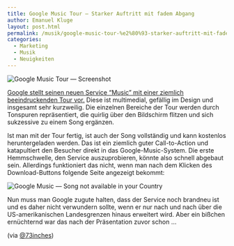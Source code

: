 ```yaml
---
title: Google Music Tour – Starker Auftritt mit fadem Abgang
author: Emanuel Kluge
layout: post.html
permalink: /musik/google-music-tour-%e2%80%93-starker-auftritt-mit-fadem-abgang/
categories:
  - Marketing
  - Musik
  - Neuigkeiten
---
```


<noscript data-src="/wp-content/uploads/2011/11/google-music-tour-screenshot-480x298.png" data-alt="Google Music Tour &mdash; Screenshot">
<img src="/wp-content/uploads/2011/11/google-music-tour-screenshot-480x298.png" alt="Google Music Tour &mdash; Screenshot">
</noscript>

[Google stellt seinen neuen Service &ldquo;Music&rdquo; mit einer ziemlich beeindruckenden Tour vor.][google_music] Diese ist multimedial, gefällig im Design und insgesamt sehr kurzweilig. Die einzelnen Bereiche der Tour werden durch Tonspuren repräsentiert, die quirlig über den Bildschirm flitzen und sich sukzessive zu einem Song ergänzen.

Ist man mit der Tour fertig, ist auch der Song vollständig und kann kostenlos heruntergeladen werden. Das ist ein ziemlich guter Call-to-Action und katapultiert den Besucher direkt in das Google-Music-System. Die erste Hemmschwelle, den Service auszuprobieren, könnte also schnell abgebaut sein. Allerdings funktioniert das nicht, wenn man nach dem Klicken des Download-Buttons folgende Seite angezeigt bekommt:

<noscript data-src="/wp-content/uploads/2011/11/google-music-song-not-available-480x190.png" data-alt="Google Music &mdash; Song not available in your Country">
<img src="/wp-content/uploads/2011/11/google-music-song-not-available-480x190.png" alt="Google Music &mdash; Song not available in your Country">
</noscript>

Nun muss man Google zugute halten, dass der Service noch brandneu ist und es daher nicht verwundern sollte, wenn er nur nach und nach über die US-amerikanischen Landesgrenzen hinaus erweitert wird. Aber ein bißchen ernüchternd war das nach der Präsentation zuvor schon &hellip;

(via [@73inches][73inches])

[google_music]: http://music.google.com/about/tour/
[73inches]: https://twitter.com/73inches/status/138640845875331073
